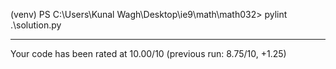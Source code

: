(venv) PS C:\Users\Kunal Wagh\Desktop\ie9\math\math032> pylint .\solution.py

-------------------------------------------------------------------
Your code has been rated at 10.00/10 (previous run: 8.75/10, +1.25)